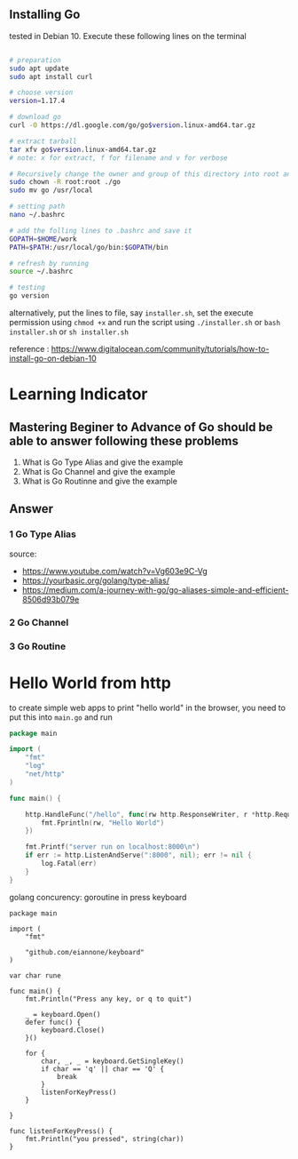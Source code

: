 
## Installing Go

tested in Debian 10.
Execute these following lines on the terminal

```bash

# preparation
sudo apt update
sudo apt install curl

# choose version
version=1.17.4

# download go
curl -O https://dl.google.com/go/go$version.linux-amd64.tar.gz

# extract tarball
tar xfv go$version.linux-amd64.tar.gz
# note: x for extract, f for filename and v for verbose

# Recursively change the owner and group of this directory into root and move to /usr/local
sudo chown -R root:root ./go
sudo mv go /usr/local

# setting path
nano ~/.bashrc

# add the folling lines to .bashrc and save it
GOPATH=$HOME/work
PATH=$PATH:/usr/local/go/bin:$GOPATH/bin

# refresh by running
source ~/.bashrc

# testing
go version

```

alternatively, put the lines to file, say `installer.sh`, set the execute permission using `chmod +x` and run the script using `./installer.sh` or `bash installer.sh` or `sh installer.sh`

reference : https://www.digitalocean.com/community/tutorials/how-to-install-go-on-debian-10


# Learning Indicator

## Mastering Beginer to Advance of Go should be able to answer following these problems
1. What is Go Type Alias and give the example 
2. What is Go Channel and give the example
3. What is Go Routinne and give the example

## Answer

### 1 Go Type Alias

source:
 - https://www.youtube.com/watch?v=Vg603e9C-Vg
 - https://yourbasic.org/golang/type-alias/
 - https://medium.com/a-journey-with-go/go-aliases-simple-and-efficient-8506d93b079e

### 2 Go Channel

### 3 Go Routine




# Hello World from http

to create simple web apps to print "hello world" in the browser, you need to put this into `main.go` and run

```go
package main

import (
	"fmt"
	"log"
	"net/http"
)

func main() {

	http.HandleFunc("/hello", func(rw http.ResponseWriter, r *http.Request) {
		fmt.Fprintln(rw, "Hello World")
	})

	fmt.Printf("server run on localhost:8000\n")
	if err := http.ListenAndServe(":8000", nil); err != nil {
		log.Fatal(err)
	}
}
```

golang concurency: goroutine in press keyboard

```
package main

import (
	"fmt"

	"github.com/eiannone/keyboard"
)

var char rune

func main() {
	fmt.Println("Press any key, or q to quit")

	_ = keyboard.Open()
	defer func() {
		keyboard.Close()
	}()

	for {
		char, _, _ = keyboard.GetSingleKey()
		if char == 'q' || char == 'Q' {
			break
		}
		listenForKeyPress()
	}

}

func listenForKeyPress() {
	fmt.Println("you pressed", string(char))
}
```
